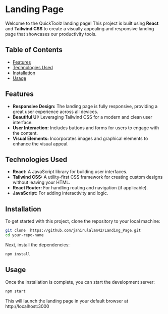 # Landing Page

Welcome to the QuickToolz landing page! This project is built using **React** and **Tailwind CSS** to create a visually appealing and responsive landing page that showcases our productivity tools.

## Table of Contents

- [Features](#features)
- [Technologies Used](#technologies-used)
- [Installation](#installation)
- [Usage](#usage)


## Features

- **Responsive Design:** The landing page is fully responsive, providing a great user experience across all devices.
- **Beautiful UI:** Leveraging Tailwind CSS for a modern and clean user interface.
- **User Interaction:** Includes buttons and forms for users to engage with the content.
- **Visual Elements:** Incorporates images and graphical elements to enhance the visual appeal.

## Technologies Used

- **React:** A JavaScript library for building user interfaces.
- **Tailwind CSS:** A utility-first CSS framework for creating custom designs without leaving your HTML.
- **React Router:** For handling routing and navigation (if applicable).
- **JavaScript:** For adding interactivity and logic.

## Installation

To get started with this project, clone the repository to your local machine:

```bash
git clone  https://github.com/jahirulalam42/Landing_Page.git
cd your-repo-name
```

Next, install the dependencies:

```bash
npm install
```

## Usage

Once the installation is complete, you can start the development server:

```bash
npm start
```

This will launch the landing page in your default browser at http://localhost:3000

